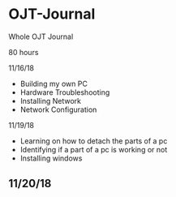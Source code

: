 # OJT-Journal
Whole OJT Journal

80 hours

11/16/18
- Building my own PC
- Hardware Troubleshooting
- Installing Network
- Network Configuration

11/19/18
- Learning on how to detach the parts of a pc
- Identifying if a part of a pc is working or not
- Installing windows

11/20/18
- 
